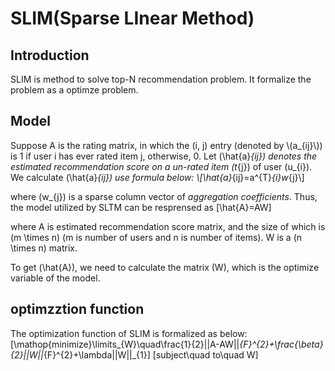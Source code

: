 # SLIM(Sparse LInear Method)

## Introduction
SLIM is method to solve top-N recommendation problem. It formalize the problem as a optimze problem.

## Model
Suppose A is the rating matrix, in which the (i, j) entry (denoted by \\(a_{ij}\\)) is 1 if user i has ever rated item j, otherwise, 0. Let \(\hat{a}_{ij}\) denotes the estimated recommendation score on a un-rated item \(t_{j}\) of user \(u_{i}\). We calculate \(\hat{a}_{ij}\) use formula below:
\\[\hat{a}_{ij}=a^{T}_{i}w_{j}\\]

where \(w_{j}\) is a sparse column vector of *aggregation coefficients*. Thus, the model utilized by SLTM can be resprensed as
\[\hat{A}=AW\]

where A is estimated recommendation score matrix, and the size of which is \(m \times n\) (m is number of users and n is number of items). W is a \(n \times n\) matrix.

To get \(\hat{A}\), we need to calculate the matrix \(W\), which is the optimize variable of the model.

## optimzztion function
The optimization function of SLIM is formalized as below:
\[\mathop{minimize}\limits_{W}\quad\frac{1}{2}||A-AW||_{F}^{2}+\frac{\beta}{2}||W||_{F}^{2}+\lambda||W||_{1}\]
\[subject\quad to\quad W\]
